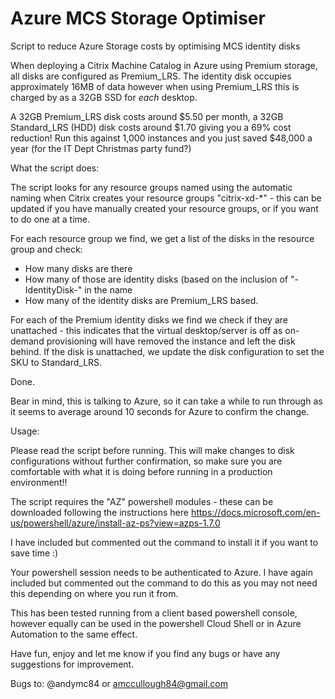 # Azure MCS Storage Optimiser
Script to reduce Azure Storage costs by optimising MCS identity disks

When deploying a Citrix Machine Catalog in Azure using Premium storage, all disks are configured as Premium_LRS. The identity disk occupies approximately 16MB of data however when using Premium_LRS this is charged by as a 32GB SSD for *each* desktop.

A 32GB Premium_LRS disk costs around $5.50 per month, a 32GB Standard_LRS (HDD) disk costs around $1.70 giving you a 69% cost reduction!
Run this against 1,000 instances and you just saved $48,000 a year (for the IT Dept Christmas party fund?)

What the script does:

The script looks for any resource groups named using the automatic naming when Citrix creates your resource groups "citrix-xd-*" - this can be updated if you have manually created your resource groups, or if you want to do one at a time.

For each resource group we find, we get a list of the disks in the resource group and check:

 - How many disks are there
 - How many of those are identity disks (based on the inclusion of "-IdentityDisk-" in the name
 - How many of the identity disks are Premium_LRS based.
 
For each of the Premium identity disks we find we check if they are unattached - this indicates that the virtual desktop/server is off as on-demand provisioning will have removed the instance and left the disk behind. If the disk is unattached, we update the disk configuration to set the SKU to Standard_LRS.

Done.

Bear in mind, this is talking to Azure, so it can take a while to run through as it seems to average around 10 seconds for Azure to confirm the change.

Usage:

Please read the script before running. This will make changes to disk configurations without further confirmation, so make sure you are comfortable with what it is doing before running in a production environment!!

The script requires the "AZ" powershell modules - these can be downloaded following the instructions here https://docs.microsoft.com/en-us/powershell/azure/install-az-ps?view=azps-1.7.0

I have included but commented out the command to install it if you want to save time :)

Your powershell session needs to be authenticated to Azure. I have again included but commented out the command to do this as you may not need this depending on where you run it from.

This has been tested running from a client based powershell console, however equally can be used in the powershell Cloud Shell or in Azure Automation to the same effect.

Have fun, enjoy and let me know if you find any bugs or have any suggestions for improvement.

Bugs to: @andymc84 or amccullough84@gmail.com
